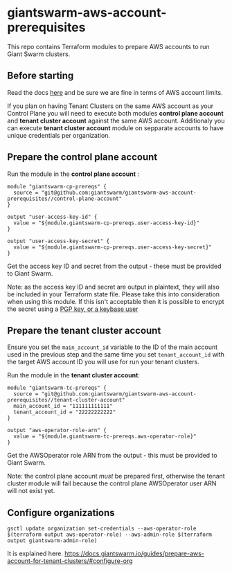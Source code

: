 # giantswarm-aws-account-prerequisites
This repo contains Terraform modules to prepare AWS accounts to run Giant Swarm clusters.

## Before starting
Read the docs [here](https://docs.giantswarm.io/guides/prepare-aws-account-for-tenant-clusters/) and be sure we are fine in terms of AWS account limits.

If you plan on having Tenant Clusters on the same AWS account as your Control Plane you will need to execute both modules **control plane account** and **tenant cluster account** against the same AWS account. Additionaly you can execute **tenant cluster account** module on sepparate accounts to have unique credentials per organization.

## Prepare the control plane account

Run the module in the **control plane account** :

```hcl
module "giantswarm-cp-prereqs" {
  source = "git@github.com:giantswarm/giantswarm-aws-account-prerequisites//control-plane-account"
}

output "user-access-key-id" {
  value = "${module.giantswarm-cp-prereqs.user-access-key-id}"
}

output "user-access-key-secret" {
  value = "${module.giantswarm-cp-prereqs.user-access-key-secret}"
}
```

Get the access key ID and secret from the output - these must be provided to Giant Swarm.

Note: as the access key ID and secret are output in plaintext, they will also be included in your
Terraform state file. Please take this into consideration when using this module. If this isn't
acceptable then it is possible to encrypt the secret using a [PGP key, or a keybase user](https://www.terraform.io/docs/providers/aws/r/iam_access_key.html#pgp_key)

## Prepare the tenant cluster account

Ensure you set the `main_account_id` variable to the ID of the main account used in the previous step and the same time you set `tenant_account_id` with the target AWS account ID you will use for run your tenant clusters.

Run the module in the **tenant cluster account**:

```hcl
module "giantswarm-tc-prereqs" {
  source = "git@github.com:giantswarm/giantswarm-aws-account-prerequisites//tenant-cluster-account"
  main_account_id = "111111111111"
  tenant_account_id = "22222222222"
}

output "aws-operator-role-arn" {
  value = "${module.giantswarm-tc-prereqs.aws-operator-role}"
}
```

Get the AWSOperator role ARN from the output - this must be provided to Giant Swarm.

Note: the control plane account _must_ be prepared first, otherwise the tenant cluster module will fail
because the control plane AWSOperator user ARN will not exist yet.

## Configure organizations

`gsctl update organization set-credentials --aws-operator-role $(terraform output aws-operator-role) --aws-admin-role $(terraform output giantswarm-admin-role)`

It is explained here.
https://docs.giantswarm.io/guides/prepare-aws-account-for-tenant-clusters/#configure-org
